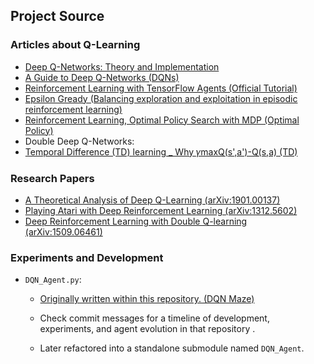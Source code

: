 ## Project Source

### Articles about Q-Learning

- [Deep Q-Networks: Theory and Implementation](https://towardsdatascience.com/deep-q-networks-theory-and-implementation-37543f60dd67)
- [A Guide to Deep Q-Networks (DQNs)](https://medium.com/@jamesnorthfield2001/a-guide-to-deep-q-networks-dqns-806f6f4805f4)
- [Reinforcement Learning with TensorFlow Agents (Official Tutorial)](https://www.tensorflow.org/agents/tutorials/0_intro_rl)
- [Epsilon Gready (Balancing exploration and exploitation in episodic reinforcement learning)](https://www.sciencedirect.com/science/article/abs/pii/S0957417423013039)
- [Reinforcement Learning, Optimal Policy Search with MDP (Optimal Policy)](https://www.geeksforgeeks.org/deep-learning/temporal-difference-td-learning/)
- Double Deep Q-Networks:
- [Temporal Difference (TD) learning \_ Why 𝛾maxQ(s',a')-Q(s,a)
  (TD)](https://www.geeksforgeeks.org/deep-learning/temporal-difference-td-learning/)

### Research Papers

- [A Theoretical Analysis of Deep Q-Learning (arXiv:1901.00137)](https://arxiv.org/abs/1901.00137)
- [Playing Atari with Deep Reinforcement Learning (arXiv:1312.5602)](https://arxiv.org/abs/1312.5602)
- [Deep Reinforcement Learning with Double Q-learning (arXiv:1509.06461)](https://arxiv.org/abs/1509.06461)

### Experiments and Development

- `DQN_Agent.py`:

  - [Originally written within this repository. (DQN Maze)](https://github.com/13biti/DQN_Maze)
  - Check commit messages for a timeline of development, experiments, and agent evolution in that repository .

  - Later refactored into a standalone submodule named `DQN_Agent`.
